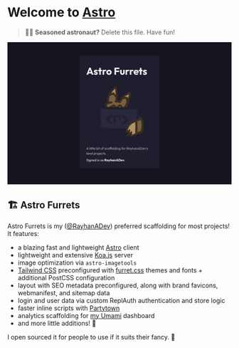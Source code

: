 # Welcome to [Astro](https://astro.build)

> 🧑‍🚀 **Seasoned astronaut?** Delete this file. Have fun!

![basics](thumbnail.jpeg)

## 🏗 Astro Furrets

Astro Furrets is my ([@RayhanADev](https://www.furret.codes)) preferred scaffolding for most projects! It features:

-   a blazing fast and lightweight [Astro](https://astro.build) client
-   lightweight and extensive [Koa.js](https://koajs.com) server
-   image optimization via `astro-imagetools`
-   [Tailwind CSS](https://tailwindcss.org) preconfigured with [furret.css](https://css.furret.codes) themes and fonts + additional PostCSS configuration
-   layout with SEO metadata preconfigured, along with brand favicons, webmanifest, and sitemap data
-   login and user data via custom ReplAuth authentication and store logic
-   faster inline scripts with [Partytown](https://partytown.builder.io/)
-   analytics scaffolding for [my Umami](https://umami.furret.codes) dashboard
-   and more little additions! 🚀

I open sourced it for people to use if it suits their fancy. 🎩
